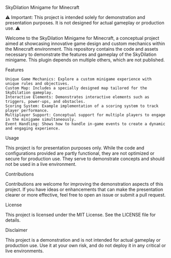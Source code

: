 SkyDilation Minigame for Minecraft

⚠️ Important: This project is intended solely for demonstration and presentation purposes. It is not designed for actual gameplay or production use. ⚠️

Welcome to the SkyDilation Minigame for Minecraft, a conceptual project aimed at showcasing innovative game design and custom mechanics within the Minecraft environment. This repository contains the code and assets necessary to demonstrate the features and gameplay of the SkyDilation minigame.
This plugin depends on multiple others, which are not published. 

Features

    Unique Game Mechanics: Explore a custom minigame experience with unique rules and objectives.
    Custom Map: Includes a specially designed map tailored for the SkyDilation gameplay.
    Interactive Elements: Demonstrates interactive elements such as triggers, power-ups, and obstacles.
    Scoring System: Example implementation of a scoring system to track player performance.
    Multiplayer Support: Conceptual support for multiple players to engage in the minigame simultaneously.
    Event Handling: Shows how to handle in-game events to create a dynamic and engaging experience.

Usage

This project is for presentation purposes only. While the code and configurations provided are partly functional, they are not optimized or secure for production use. They serve to demonstrate concepts and should not be used in a live environment.


Contributions

Contributions are welcome for improving the demonstration aspects of this project. If you have ideas or enhancements that can make the presentation clearer or more effective, feel free to open an issue or submit a pull request.


License

This project is licensed under the MIT License. See the LICENSE file for details.


Disclaimer

This project is a demonstration and is not intended for actual gameplay or production use. Use it at your own risk, and do not deploy it in any critical or live environments.
